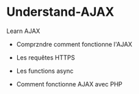 # Understand-AJAX
Learn AJAX

- Comprzndre comment fonctionne l'AJAX

- Les requêtes HTTPS

- Les functions async

- Comment fonctionne AJAX avec PHP


